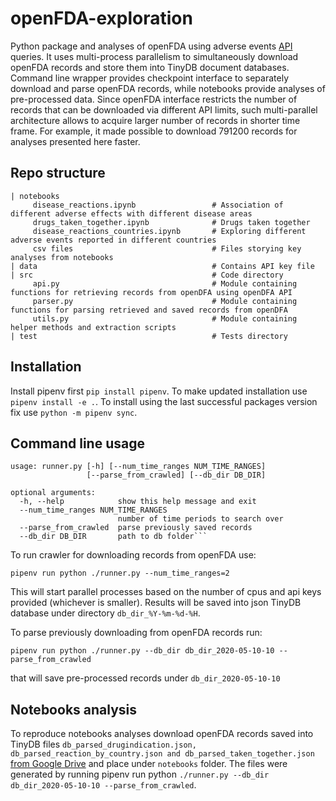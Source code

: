 # openFDA-exploration
Python package and analyses of openFDA using adverse events [API](https://open.fda.gov/apis/drug/event/) queries. It uses multi-process parallelism to simultaneously download openFDA records and store them into TinyDB document databases. Command line wrapper provides checkpoint interface to separately download and parse openFDA records, while notebooks provide analyses of pre-processed data. Since openFDA interface restricts the number of records that can be downloaded via different API limits, such multi-parallel architecture allows to acquire larger number of records in shorter time frame. For example, it made possible to download 791200 records for analyses presented here faster.

## Repo structure
```
| notebooks
     disease_reactions.ipynb                 # Association of different adverse effects with different disease areas
     drugs_taken_together.ipynb              # Drugs taken together
     disease_reactions_countries.ipynb       # Exploring different adverse events reported in different countries
     csv files                               # Files storying key analyses from notebooks 
| data                                       # Contains API key file
| src                                        # Code directory
     api.py                                  # Module containing functions for retrieving records from openDFA using openDFA API
     parser.py                               # Module containing functions for parsing retrieved and saved records from openDFA
     utils.py                                # Module containing helper methods and extraction scripts
| test                                       # Tests directory
```

## Installation
Install pipenv first `pip install pipenv`.  To make updated installation use 
`pipenv install -e .`. To install using the last successful packages version fix use
`python -m pipenv sync`.


## Command line usage
```
usage: runner.py [-h] [--num_time_ranges NUM_TIME_RANGES]
                 [--parse_from_crawled] [--db_dir DB_DIR]

optional arguments:
  -h, --help            show this help message and exit
  --num_time_ranges NUM_TIME_RANGES
                        number of time periods to search over
  --parse_from_crawled  parse previously saved records
  --db_dir DB_DIR       path to db folder```
```
To run crawler for downloading records from openFDA use:
```
pipenv run python ./runner.py --num_time_ranges=2
```
This will start parallel processes based on the number of cpus and api keys provided (whichever is smaller). Results will be saved into json TinyDB database under directory `db_dir_%Y-%m-%d-%H`.

To parse previously downloading from openFDA records run:
```
pipenv run python ./runner.py --db_dir db_dir_2020-05-10-10 --parse_from_crawled
```
that will save pre-processed records under `db_dir_2020-05-10-10`


## Notebooks analysis
To reproduce notebooks analyses download openFDA records saved into TinyDB files `db_parsed_drugindication.json, db_parsed_reaction_by_country.json and db_parsed_taken_together.json` [from Google Drive](https://drive.google.com/open?id=1BSp7Mkxi2g34XPiC4lLHxmMTSk2WHJDg) and place under `notebooks` folder.
The files were generated by running pipenv run python `./runner.py --db_dir db_dir_2020-05-10-10 --parse_from_crawled`.
